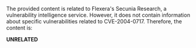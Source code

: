 The provided content is related to Flexera's Secunia Research, a vulnerability intelligence service. However, it does not contain information about specific vulnerabilities related to CVE-2004-0717. Therefore, the content is:

**UNRELATED**